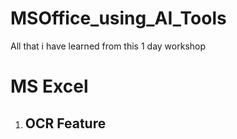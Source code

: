 # MSOffice_using_AI_Tools
All that i have learned from this 1 day workshop 

# MS Excel #

1. ## OCR Feature ##
